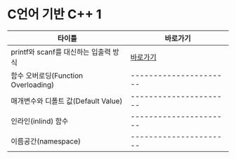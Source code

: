 # C언어 기반 C++ 1


|타이틀                                |바로가기             |
|--------------------------------------|----------------------|
|printf와 scanf를 대신하는  입출력 방식|[바로가기](/01-1/README.md)|
|함수 오버로딩(Function Overloading)   |----------------------|
|매개변수와 디폴트 값(Default Value)   |----------------------|
|인라인(inlind) 함수                   |----------------------|
|이름공간(namespace)                   |----------------------|
